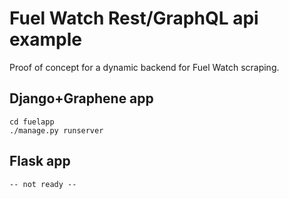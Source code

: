 # Fuel Watch Rest/GraphQL api example

Proof of concept for a dynamic backend for Fuel Watch scraping.

## Django+Graphene app

    cd fuelapp
    ./manage.py runserver

## Flask app

    -- not ready --
